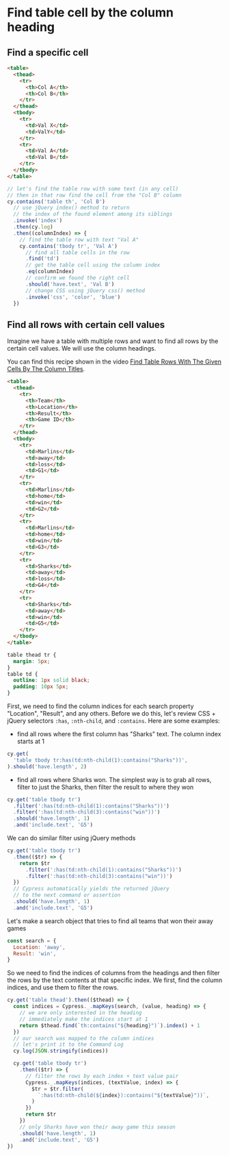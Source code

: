 # Find table cell by the column heading

## Find a specific cell

<!-- fiddle Find the cell by the column heading and row text -->

```html hide
<table>
  <thead>
    <tr>
      <th>Col A</th>
      <th>Col B</th>
    </tr>
  </thead>
  <tbody>
    <tr>
      <td>Val X</td>
      <td>ValY</td>
    </tr>
    <tr>
      <td>Val A</td>
      <td>Val B</td>
    </tr>
  </tbody>
</table>
```

```js
// let's find the table row with some text (in any cell)
// then in that row find the cell from the "Col B" column
cy.contains('table th', 'Col B')
  // use jQuery index() method to return
  // the index of the found element among its siblings
  .invoke('index')
  .then(cy.log)
  .then((columnIndex) => {
    // find the table row with text "Val A"
    cy.contains('tbody tr', 'Val A')
      // find all table cells in the row
      .find('td')
      // get the table cell using the column index
      .eq(columnIndex)
      // confirm we found the right cell
      .should('have.text', 'Val B')
      // change CSS using jQuery css() method
      .invoke('css', 'color', 'blue')
  })
```

<!-- fiddle-end -->

## Find all rows with certain cell values

Imagine we have a table with multiple rows and want to find all rows by the certain cell values. We will use the column headings.

You can find this recipe shown in the video [Find Table Rows With The Given Cells By The Column Titles](https://youtu.be/PI5EOTNwKuQ).

<!-- fiddle Find all rows with certain cell values -->

```html hide
<table>
  <thead>
    <tr>
      <th>Team</th>
      <th>Location</th>
      <th>Result</th>
      <th>Game ID</th>
    </tr>
  </thead>
  <tbody>
    <tr>
      <td>Marlins</td>
      <td>away</td>
      <td>loss</td>
      <td>G1</td>
    </tr>
    <tr>
      <td>Marlins</td>
      <td>home</td>
      <td>win</td>
      <td>G2</td>
    </tr>
    <tr>
      <td>Marlins</td>
      <td>home</td>
      <td>win</td>
      <td>G3</td>
    </tr>
    <tr>
      <td>Sharks</td>
      <td>away</td>
      <td>loss</td>
      <td>G4</td>
    </tr>
    <tr>
      <td>Sharks</td>
      <td>away</td>
      <td>win</td>
      <td>G5</td>
    </tr>
  </tbody>
</table>
```

```css hide
table thead tr {
  margin: 5px;
}
table td {
  outline: 1px solid black;
  padding: 10px 5px;
}
```

First, we need to find the column indices for each search property "Location", "Result", and any others. Before we do this, let's review CSS + jQuery selectors `:has`, `:nth-child`, and `:contains`. Here are some examples:

- find all rows where the first column has "Sharks" text. The column index starts at 1

```js skip
cy.get(
  'table tbody tr:has(td:nth-child(1):contains("Sharks"))',
).should('have.length', 2)
```

- find all rows where Sharks won. The simplest way is to grab all rows, filter to just the Sharks, then filter the result to where they won

```js skip
cy.get('table tbody tr')
  .filter(':has(td:nth-child(1):contains("Sharks"))')
  .filter(':has(td:nth-child(3):contains("win"))')
  .should('have.length', 1)
  .and('include.text', 'G5')
```

We can do similar filter using jQuery methods

```js skip
cy.get('table tbody tr')
  .then(($tr) => {
    return $tr
      .filter(':has(td:nth-child(1):contains("Sharks"))')
      .filter(':has(td:nth-child(3):contains("win"))')
  })
  // Cypress automatically yields the returned jQuery
  // to the next command or assertion
  .should('have.length', 1)
  .and('include.text', 'G5')
```

Let's make a search object that tries to find all teams that won their away games

```js
const search = {
  Location: 'away',
  Result: 'win',
}
```

So we need to find the indices of columns from the headings and then filter the rows by the text contents at that specific index. We first, find the column indices, and use them to filter the rows.

```js
cy.get('table thead').then(($thead) => {
  const indices = Cypress._.mapKeys(search, (value, heading) => {
    // we are only interested in the heading
    // immediately make the indices start at 1
    return $thead.find(`th:contains("${heading}")`).index() + 1
  })
  // our search was mapped to the column indices
  // let's print it to the Command Log
  cy.log(JSON.stringify(indices))

  cy.get('table tbody tr')
    .then(($tr) => {
      // filter the rows by each index + text value pair
      Cypress._.mapKeys(indices, (textValue, index) => {
        $tr = $tr.filter(
          `:has(td:nth-child(${index}):contains("${textValue}"))`,
        )
      })
      return $tr
    })
    // only Sharks have won their away game this season
    .should('have.length', 1)
    .and('include.text', 'G5')
})
```

<!-- fiddle-end -->
